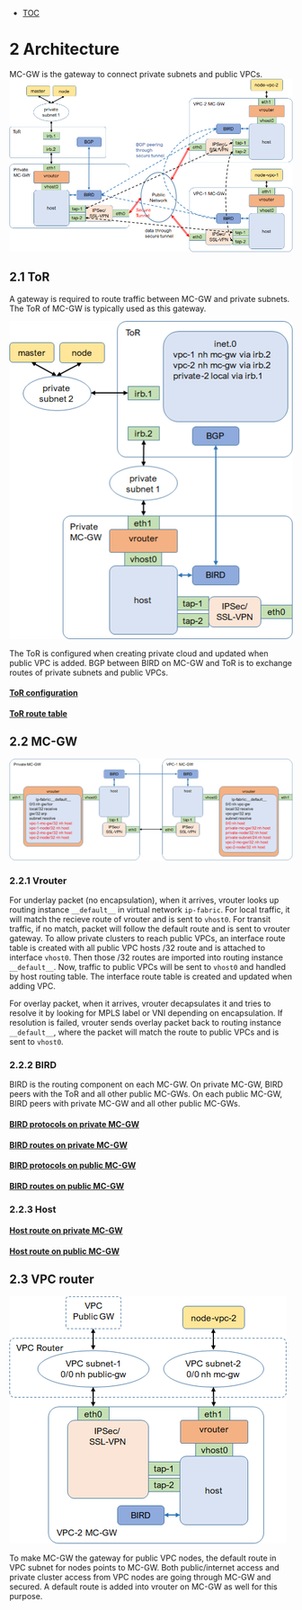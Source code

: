 * [TOC](Multi-Cloud.md#toc)

# 2 Architecture

MC-GW is the gateway to connect private subnets and public VPCs.
![Figure 2.1 Architecture](F2-1.png)


## 2.1 ToR

A gateway is required to route traffic between MC-GW and private subnets. The ToR of MC-GW is typically used as this gateway.

![Figure 2.2 ToR](F2-2.png)

The ToR is configured when creating private cloud and updated when public VPC is added. BGP between BIRD on MC-GW and ToR is to exchange routes of private subnets and public VPCs.

#### [ToR configuration](A1-ToR.md#a11-tor-configuration)
#### [ToR route table](A1-ToR.md#a12-tor-route-table)


## 2.2 MC-GW

![Figure 2.3 MC-GW](F2-3.png)


### 2.2.1 Vrouter

For underlay packet (no encapsulation), when it arrives, vrouter looks up routing instance `__default__` in virtual network `ip-fabric`. For local traffic, it will match the recieve route of vrouter and is sent to `vhost0`. For transit traffic, if no match, packet will follow the default route and is sent to vrouter gateway. To allow private clusters to reach public VPCs, an interface route table is created with all public VPC hosts /32 route and is attached to interface `vhost0`. Then those /32 routes are imported into routing instance `__default__`. Now, traffic to public VPCs will be sent to `vhost0` and handled by host routing table. The interface route table is created and updated when adding VPC.

For overlay packet, when it arrives, vrouter decapsulates it and tries to resolve it by looking for MPLS label or VNI depending on encapsulation. If resolution is failed, vrouter sends overlay packet back to routing instance `__default__`, where the packet will match the route to public VPCs and is sent to `vhost0`.


### 2.2.2 BIRD

BIRD is the routing component on each MC-GW. On private MC-GW, BIRD peers with the ToR and all other public MC-GWs. On each public MC-GW, BIRD peers with private MC-GW and all other public MC-GWs.

#### [BIRD protocols on private MC-GW](A2-BIRD.md#a21-protocols-on-private-mc-gw)
#### [BIRD routes on private MC-GW](A2-BIRD.md#a22-routes-on-private-mc-gw)
#### [BIRD protocols on public MC-GW](A2-BIRD.md#a23-protocols-on-public-mc-gw)
#### [BIRD routes on public MC-GW](A2-BIRD.md#a24-routes-on-public-mc-gw)


### 2.2.3 Host

#### [Host route on private MC-GW](A3-Host.md#a31-host-route-on-private-mc-gw)
#### [Host route on public MC-GW](A3-Host.md#a32-host-route-on-public-mc-gw)


## 2.3 VPC router

![Figure 2.4 VPC router](F2-4.png)

To make MC-GW the gateway for public VPC nodes, the default route in VPC subnet for nodes points to MC-GW. Both public/internet access and private cluster access from VPC nodes are going through MC-GW and secured. A default route is added into vrouter on MC-GW as well for this purpose.


